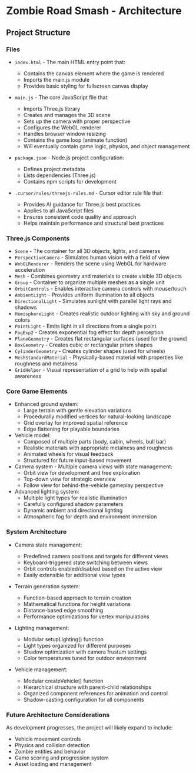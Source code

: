 # Zombie Road Smash - Architecture

## Project Structure

### Files

- `index.html` - The main HTML entry point that:
  - Contains the canvas element where the game is rendered
  - Imports the main.js module
  - Provides basic styling for fullscreen canvas display

- `main.js` - The core JavaScript file that:
  - Imports Three.js library
  - Creates and manages the 3D scene
  - Sets up the camera with proper perspective
  - Configures the WebGL renderer
  - Handles browser window resizing
  - Contains the game loop (animate function)
  - Will eventually contain game logic, physics, and object management

- `package.json` - Node.js project configuration:
  - Defines project metadata
  - Lists dependencies (Three.js)
  - Contains npm scripts for development

- `.cursor/rules/threejs-rules.md` - Cursor editor rule file that:
  - Provides AI guidance for Three.js best practices
  - Applies to all JavaScript files
  - Ensures consistent code quality and approach
  - Helps maintain performance and structural best practices

### Three.js Components

- `Scene` - The container for all 3D objects, lights, and cameras
- `PerspectiveCamera` - Simulates human vision with a field of view
- `WebGLRenderer` - Renders the scene using WebGL for hardware acceleration
- `Mesh` - Combines geometry and materials to create visible 3D objects
- `Group` - Container to organize multiple meshes as a single unit
- `OrbitControls` - Enables interactive camera controls with mouse/touch
- `AmbientLight` - Provides uniform illumination to all objects
- `DirectionalLight` - Simulates sunlight with parallel light rays and shadows
- `HemisphereLight` - Creates realistic outdoor lighting with sky and ground colors
- `PointLight` - Emits light in all directions from a single point
- `FogExp2` - Creates exponential fog effect for depth perception
- `PlaneGeometry` - Creates flat rectangular surfaces (used for the ground)
- `BoxGeometry` - Creates cubic or rectangular prism shapes
- `CylinderGeometry` - Creates cylinder shapes (used for wheels)
- `MeshStandardMaterial` - Physically-based material with properties like roughness and metalness
- `GridHelper` - Visual representation of a grid to help with spatial awareness

### Core Game Elements

- Enhanced ground system:
  - Large terrain with gentle elevation variations
  - Procedurally modified vertices for natural-looking landscape
  - Grid overlay for improved spatial reference
  - Edge flattening for playable boundaries
- Vehicle model:
  - Composed of multiple parts (body, cabin, wheels, bull bar)
  - Realistic materials with appropriate metalness and roughness
  - Animated wheels for visual feedback
  - Structured for future input-based movement
- Camera system - Multiple camera views with state management:
  - Orbit view for development and free exploration
  - Top-down view for strategic overview
  - Follow view for behind-the-vehicle gameplay perspective
- Advanced lighting system:
  - Multiple light types for realistic illumination
  - Carefully configured shadow parameters
  - Dynamic ambient and directional lighting
  - Atmospheric fog for depth and environment immersion

### System Architecture

- Camera state management:
  - Predefined camera positions and targets for different views
  - Keyboard-triggered state switching between views
  - Orbit controls enabled/disabled based on the active view
  - Easily extensible for additional view types

- Terrain generation system:
  - Function-based approach to terrain creation
  - Mathematical functions for height variations
  - Distance-based edge smoothing
  - Performance optimizations for vertex manipulations

- Lighting management:
  - Modular setupLighting() function
  - Light types organized for different purposes
  - Shadow optimization with camera frustum settings
  - Color temperatures tuned for outdoor environment

- Vehicle management:
  - Modular createVehicle() function
  - Hierarchical structure with parent-child relationships
  - Organized component references for animation and control
  - Shadow-casting configuration for all components

### Future Architecture Considerations

As development progresses, the project will likely expand to include:

- Vehicle movement controls
- Physics and collision detection
- Zombie entities and behavior
- Game scoring and progression system
- Asset loading and management
